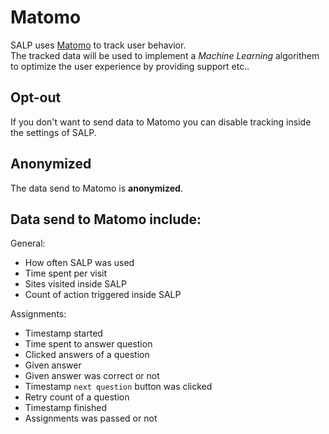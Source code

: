 # Matomo
SALP uses [Matomo](https://matomo.org/) to track user behavior.  
The tracked data will be used to implement a *Machine Learning* algorithem to optimize the user experience by providing support etc..  


## Opt-out  
If you don't want to send data to Matomo you can disable tracking inside the settings of SALP.

## Anonymized
The data send to Matomo is **anonymized**.

## Data send to Matomo include:
General:
* How often SALP was used
* Time spent per visit
* Sites visited inside SALP
* Count of action triggered inside SALP

Assignments:
* Timestamp started
* Time spent to answer question
* Clicked answers of a question
* Given answer
* Given answer was correct or not
* Timestamp `next question` button was clicked
* Retry count of a question
* Timestamp finished
* Assignments was passed or not